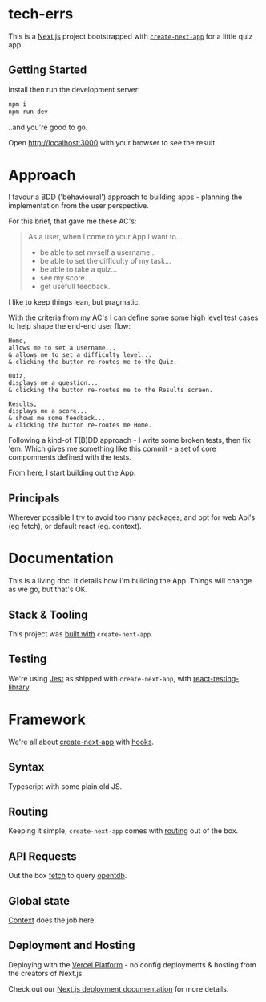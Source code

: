 # tech-errs 
This is a [Next.js](https://nextjs.org/) project bootstrapped with [`create-next-app`](https://github.com/vercel/next.js/tree/canary/packages/create-next-app) for a little quiz app.

## Getting Started

Install then run the development server:

```bash
npm i
npm run dev
```

..and you're good to go.

Open [http://localhost:3000](http://localhost:3000) with your browser to see the result.

# Approach
I favour a BDD ('behavioural') approach to building apps - planning the implementation from the user perspective. 

For this brief, that gave me these AC's: 

> As a user, when I come to your App I want to...
> - be able to set myself a username...
> - be able to set the difficulty of my task...
> - be able to take a quiz...
> - see my score...
> - get usefull feedback.

I like to keep things lean, but pragmatic. 

With the criteria from my AC's I can define some some high level test cases to help shape the end-end user flow:   

    Home,
    allows me to set a username...
    & allows me to set a difficulty level...
    & clicking the button re-routes me to the Quiz.
    
    Quiz,
    displays me a question...
    & clicking the button re-routes me to the Results screen.

    Results,
    displays me a score...
    & shows me some feedback...
    & clicking the button re-routes me Home.

Following a kind-of T(B)DD approach - I write some broken tests, then fix 'em. Which gives me something like this [commit](https://github.com/martinmademe/tech-errs/commit/272a9ac325ac7661f3153762a6b5fd7873b61a83) - a set of core compomnents defined with the tests.

From here, I start building out the App.

## Principals
Wherever possible I try to avoid too many packages, and opt for web Api's (eg fetch), or default react (eg. context). 

# Documentation
This is a living doc. It details how I'm building the App. Things will change as we go, but that's OK.

## Stack & Tooling
This project was [built with](https://nextjs.org/) `create-next-app`.

## Testing
We're using [Jest](https://jestjs.io/) as shipped with `create-next-app`, with [react-testing-library](https://github.com/testing-library/react-testing-library).

# Framework
We're all about [create-next-app](https://nextjs.org/) with [hooks](https://reactjs.org/docs/hooks-intro.html).

## Syntax
Typescript with some plain old JS.

## Routing
Keeping it simple, `create-next-app` comes with [routing](https://nextjs.org/docs/routing/introduction) out of the box.

## API Requests
Out the box [fetch](https://developer.mozilla.org/en-US/docs/Web/API/Fetch_API) to query [opentdb](https://opentdb.com/).

## Global state
[Context](https://reactjs.org/docs/context.html) does the job here. 

## Deployment and Hosting

Deploying with the [Vercel Platform](https://vercel.com/new) - no config deployments & hosting from the creators of Next.js.

Check out our [Next.js deployment documentation](https://nextjs.org/docs/deployment) for more details.

